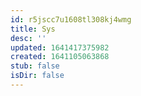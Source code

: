 ```yaml
---
id: r5jscc7u1608tl308kj4wmg
title: Sys
desc: ''
updated: 1641417375982
created: 1641105063868
stub: false
isDir: false
---
```



